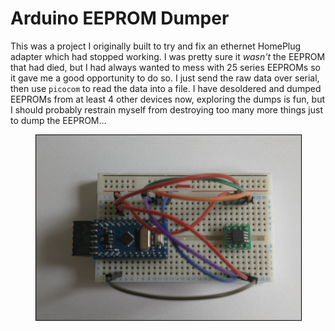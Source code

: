 # Arduino EEPROM Dumper
This was a project I originally built to try and fix an ethernet HomePlug adapter which had stopped working. I was pretty sure it _wasn't_ the EEPROM that had died, but I had always wanted to mess with 25 series EEPROMs so it gave me a good opportunity to do so. I just send the raw data over serial, then use `picocom` to read the data into a file. I have desoldered and dumped EEPROMs from at least 4 other devices now, exploring the dumps is fun, but I should probably restrain myself from destroying too many more things just to dump the EEPROM...

<figure>
<img width="600" src="../Images/other-projects/eeprom-reader.png" alt="" style="border:1px solid black;"/>
<figcaption style="font-style: italic;">
</figcaption>
</figure>